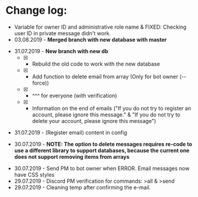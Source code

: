 # Change log:

* Variable for owner ID and administrative role name & FIXED: Checking user ID in private message didn't work.
* 03.08.2019 - <b>Merged branch with new database with master</b>
- 31.07.2019 - <b>New branch with new db</b>
   - [x] - Rebuild the old code to work with the new database
   - [x] - Add function to delete email from array (Only for bot owner (--force))
   - [x] - ^^^ for everyone (with verification)
   - [x] - Information on the end of emails ("If you do not try to register an account, please ignore this message." & "If you do not try to delete your account, please ignore this message")
* 31.07.2019 - (Register email) content in config
- 30.07.2019 - <b>NOTE: The option to delete messages requires re-code to use a different library to support databases, because the current one does not support removing items from arrays</b>
* 30.07.2019 - Send PM to bot owner when ERROR. Email messages now have CSS styles
* 29.07.2019 - Discord PM verification for commands: >all & >send
* 29.07.2019 - Cleaning temp after confirming the e-mail.
